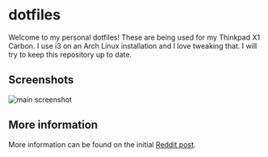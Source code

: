 # dotfiles

Welcome to my personal dotfiles! These are being used for my Thinkpad X1 Carbon. I use i3 on an Arch Linux installation and I love tweaking that. I will try to keep this repository up to date.

## Screenshots

![main screenshot](https://i.redd.it/avycvzbnlqm21.png)

## More information

More information can be found on the initial [Reddit post](https://www.reddit.com/r/unixporn/comments/b29gsp/i3wm_keep_it_simple/).
